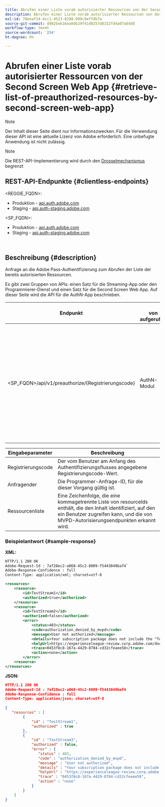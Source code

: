 ```yaml
---
title: Abrufen einer Liste vorab autorisierter Ressourcen von der Second Screen Web App
description: Abrufen einer Liste vorab autorisierter Ressourcen von der Second Screen Web App
exl-id: 78eeaf24-4cc1-4523-8298-999c9effdb7a
source-git-commit: d982beb16ea0db29f41d0257d8332fd4a07a84d8
workflow-type: tm+mt
source-wordcount: '254'
ht-degree: 0%

---
```


# Abrufen einer Liste vorab autorisierter Ressourcen von der Second Screen Web App {#retrieve-list-of-preauthorized-resources-by-second-screen-web-app}

>[!NOTE]
>
>Der Inhalt dieser Seite dient nur Informationszwecken. Für die Verwendung dieser API ist eine aktuelle Lizenz von Adobe erforderlich. Eine unbefugte Anwendung ist nicht zulässig.

>[!NOTE]
>
> Die REST-API-Implementierung wird durch den [Drosselmechanismus](/help/authentication/integration-guide-programmers/throttling-mechanism.md) begrenzt

## REST-API-Endpunkte {#clientless-endpoints}

&lt;REGGIE_FQDN>:

* Produktion - [api.auth.adobe.com](http://api.auth.adobe.com/)
* Staging - [api.auth-staging.adobe.com](http://api.auth-staging.adobe.com/)

&lt;SP_FQDN>:

* Produktion - [api.auth.adobe.com](http://api.auth.adobe.com/)
* Staging - [api.auth-staging.adobe.com](http://api.auth-staging.adobe.com/)

</br>

## Beschreibung {#description}

Anfrage an die Adobe Pass-Authentifizierung zum Abrufen der Liste der bereits autorisierten Ressourcen.

Es gibt zwei Gruppen von APIs: einen Satz für die Streaming-App oder den Programmierer-Dienst und einen Satz für die Second Screen Web App. Auf dieser Seite wird die API für die AuthN-App beschrieben.


| Endpunkt | </br>von aufgerufen | Eingabe   </br>Parameter | HTTP </br>Methode | Reaktion | HTTP </br>Antwort |
| --- | --- | --- | --- | --- | --- |
| &lt;SP_FQDN>/api/v1/preauthorize/{Registrierungscode} | AuthN-Modul | 1. Registrierungs-Code </br>    (Pfadkomponente)</br>2.  Antragsteller (erforderlich)</br>3.  Ressourcenliste (erforderlich) | GET | XML oder JSON, die einzelne Entscheidungen vor der Autorisierung oder Fehlerdetails enthalten. Siehe Beispiele unten. | 200 - Erfolg</br></br>400 - Ungültige Anfrage</br></br>401 - Nicht autorisiert</br></br>405 - Methode nicht zulässig </br></br>412 - Vorbedingung fehlgeschlagen</br></br>500 - Interner Server-Fehler |



| Eingabeparameter | Beschreibung |
| ----------------- | ------------------------------------------------------------------------------------------------------------------------------------------------------------------------------ |
| Registrierungscode | Der vom Benutzer am Anfang des Authentifizierungsflusses angegebene Registrierungscode-Wert. |
| Anfragender | Die Programmer-Anfrage-ID, für die dieser Vorgang gültig ist. |
| Ressourcenliste | Eine Zeichenfolge, die eine kommagetrennte Liste von resourceIds enthält, die den Inhalt identifiziert, auf den ein Benutzer zugreifen kann, und die von MVPD-Autorisierungsendpunkten erkannt wird. |


### Beispielantwort {#sample-response}

**XML:**

```XML
HTTP/1.1 200 OK
Adobe-Request-Id : 7af28ec2-a068-45c2-8009-f5443049baf4`
Adobe-Response-Confidence : full
Content-Type: application/xml; charset=utf-8

<resources>
    <resource>
        <id>TestStream1</id>
        <authorized>true</authorized>
    </resource>
    <resource>
        <id>TestStream2</id>
        <authorized>false</authorized>  
        <error>
            <status>403</status>
            <code>authorization_denied_by_mvpd</code>
            <message>User not authorized</message>
            <details>Your subscription package does not include the "TestStream3" channel.</details>
            <helpUrl>https://experienceleague-review.corp.adobe.com/docs/primetime/authentication/auth-features/error-reportn/enhanced-error-codes.html#error-codes</helpUrl>
            <trace>0453f8c8-167a-4429-8784-cd32cfeaee58</trace>
            <action>none</action>
        </error>
    <resource>
</resources>
```

**JSON:**

```JSON
HTTP/1.1 200 OK
Adobe-Request-Id : 7af28ec2-a068-45c2-8009-f5443049baf4
Adobe-Response-Confidence : full
Content-Type: application/json; charset=utf-8
 
{
   "resources" : [
        {
            "id" : "TestStream1",
            "authorized" : true
        },
        {
            "id" : "TestStream3",
            "authorized" : false,
            "error" : {
               "status" : 403,
               "code" : "authorization_denied_by_mvpd",
               "message" : "User not authorized",
               "details" : "Your subscription package does not include the "TestStream3" channel.",
               "helpUrl" : "https://experienceleague-review.corp.adobe.com/docs/primetime/authentication/auth-features/error-reportn/enhanced-error-codes.html#error-codes",
               "trace" : "0453f8c8-167a-4429-8784-cd32cfeaee58",
               "action" : "none"
            }
        } 
    ]
}
```
